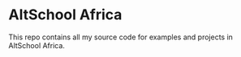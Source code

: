 # AltSchool Africa

This repo contains all my source code for examples and projects in AltSchool Africa.
